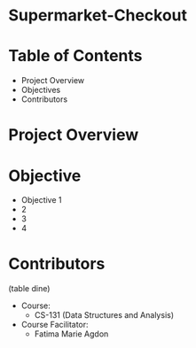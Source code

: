 # Supermarket-Checkout

# Table of Contents
- Project Overview
- Objectives
- Contributors

# Project Overview

# Objective
- Objective 1
- 2
- 3
- 4

# Contributors
(table dine)

- Course:
  - CS-131 (Data Structures and Analysis)
- Course Facilitator:
  - Fatima Marie Agdon   
